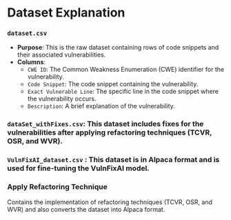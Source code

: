 # Dataset Explanation

### `dataset.csv`
- **Purpose**: This is the raw dataset containing rows of code snippets and their associated vulnerabilities.
- **Columns**:
  - `CWE ID`: The Common Weakness Enumeration (CWE) identifier for the vulnerability.
  - `Code Snippet`: The code snippet containing the vulnerability.
  - `Exact Vulnerable Line`: The specific line in the code snippet where the vulnerability occurs.
  - `Description`: A brief explanation of the vulnerability.

### `dataSet_withFixes.csv`: This dataset includes fixes for the vulnerabilities after applying refactoring techniques (TCVR, OSR, and WVR).

### `VulnFixAI_dataset.csv` : This dataset is in Alpaca format and is used for fine-tuning the VulnFixAI model.

### Apply Refactoring Technique
Contains the implementation of refactoring techniques (TCVR, OSR, and WVR) and also converts the dataset into Alpaca format.